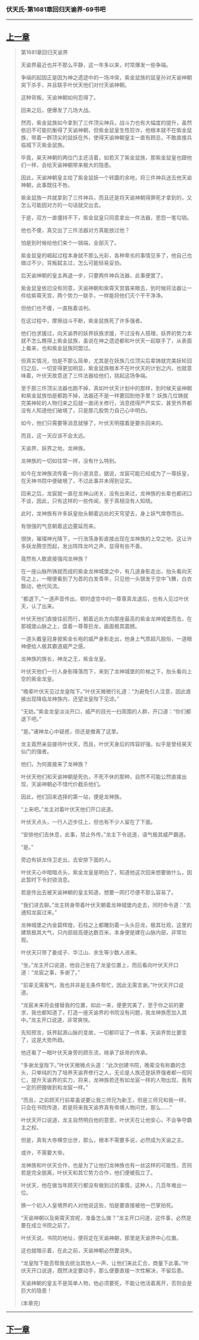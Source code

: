 ### 伏天氏-第1681章回归天谕界-69书吧

--------
[上一章](./3546b1361d7e7a1c1414f6e7eca6bc48.md)
--------


>
>
>
>第1681章回归天谕界
>
>天谕界最近也并不那么平静，这一年多以来，时常爆发一些争端。
>
>争端的起因正是因为神之遗迹中的一场冲突，紫金鼠族的鼠皇孙对天谕神朝突下杀手，并且联手叶伏天他们对付天谕神朝。
>
>这种背叛，天谕神朝如何忍得了。
>
>回来之后，便爆发了几场大战。
>
>然而，紫金鼠族如今拿到了三件顶尖神兵，战斗力也有大幅度的提升，虽然依旧不可能抗衡得了天谕神朝，但紫金鼠皇生性狡诈，他根本就不在紫金鼠族，带着一群顶尖的鼠妖在外，使得天谕神朝皇主一直有顾忌，不敢直接兵临城下灭紫金鼠族。
>
>毕竟，昊天神朝的两位门主还活着，如若灭了紫金鼠族，那紫金鼠皇也跟他们一样，会给天谕神朝带来极大的隐患。
>
>因此，天谕神朝皇主给了紫金鼠妖一个转圜的余地，将三件神兵送去他天谕神朝，此事既往不咎。
>
>紫金鼠族一共就拿到了三件神兵，而且还是将天谕神朝得罪死才拿到的，又怎么可能因对方的一句话就交出去。
>
>于是，双方一直僵持不下，紫金鼠皇只同意拿出一件法器，恩怨一笔勾销。
>
>他也不傻，真交出了三件法器对方真能放过他？
>
>怕是到时候给他们来个一锅端，全部灭了。
>
>紫金鼠皇的崛起过程本身就不那么光彩，各种卑劣的事情见多了，他自己也做过不少，背叛弑主过，怎么可能轻易妥协。
>
>后天谕神朝的皇主再退一步，只要两件神兵法器，此事便罢了。
>
>紫金鼠皇依旧没有同意，天谕神朝和紫霄天宫眉来眼去，到时候将法器让一件给紫霄天宫，两个势力一联手，一样能将他们灭个干干净净。
>
>但他们也不傻，一直拖着谈判。
>
>在这过程中，摩擦战斗不断，紫金鼠族死了许多强者。
>
>他们也求援过，向天谕界的妖界妖族求援，不过没有人搭理，妖界的势力本就不怎么瞧得上紫金鼠族，虽说在神之遗迹都和叶伏天一起联手了，从表面上看来，也和紫金鼠族同盟过。
>
>但真实情况，怕是不那么简单，尤其是在妖族几位顶尖后辈铸就完美妖轮回归之后，一切变得更加明显，紫金鼠族根本不在叶伏天的计划之内，也就意味着，叶伏天故意送了三件法器给他们，挑起这场争端。
>
>至于那三件顶尖法器也跑不掉，真如叶伏天计划中的那样，到时候天谕神朝和紫金鼠族怕是都跑不掉，法器还不是一样要回到他手里？
>妖族几位铸就完美神轮的人物归来之后就一直闭关修行，消息捂得严严实实，甚至外界都没有人知道他们破境了，只是那几股势力自己心中明白。
>
>如今，他们只需要等消息就够了，叶伏天明摆着是要杀回来的。
>
>而且，这一天应该不会太远。
>
>天谕界，妖界之地，龙神族。
>
>龙神族的一切如往常一样，没有什么特别。
>
>如今在龙神族流传着一则小道消息，据说，龙宸可能已经成为了一尊妖皇，在天神书院中便破境了，不过此事并未得到证实。
>
>回来之后，龙宸就一直在龙神山闭关，没有出来过，龙神族的长辈也都闭口不谈，因此，只有这样的一些传闻，至于真相没有人知晓。
>
>此时，龙神族有许多妖皇抬头朝着远处的天穹望去，身上妖气席卷而出。
>
>有很强的气息朝着这边蔓延而来。
>
>很快，璀璨神光降下，一行浩荡身影直接出现在龙神族的上空之地，这让许多妖龙腾空而起，发出阵阵龙吟之声，显得有些不善。
>
>竟然有人敢直接强闯龙神族？
>
>在一座山脉所铸就而成的紫金龙神城堡之中，有几道身影走出，抬头看向天穹之上，一眼便看到了为首的白发青年，只见他一头银发于空中飞舞，白衣飘动，绝代风流。
>
>“都退下。”一道声音传出，顿时虚空中的一尊尊真龙退后，也有人见过叶伏天，认了出来。
>
>叶伏天他们直接往前而行，朝着远处方向那座最高的紫金龙神城堡而去，在那城堡山脉之上，盘着一尊尊巨龙，画面极其震撼。
>
>一道头戴皇冠身披紫金长袍的威严身影走出，他身上气质超凡脱俗，一道眼神便给人极其霸道威严之感。
>
>龙神族的族长，神龙之王，紫金龙皇。
>
>叶伏天他们一行人身影降落而下，来到了龙神城堡的阶梯之下，抬头看向上空的紫金龙皇。
>
>“晚辈叶伏天见过龙皇陛下。”叶伏天微微行礼道：“为避免引人注意，因此直接出现降临龙神族内，还望龙皇陛下见谅。”
>
>“无妨。”紫金龙皇淡淡开口，威严的目光一扫周围的人群，开口道：“你们都退下吧。”
>
>“是。”诸神龙心中疑惑，但还是撤离了这里。
>
>龙主竟然亲自接待叶伏天，而且，叶伏天身后的阵容好强，似乎是曾经昊天仙门的强者。
>
>他们，为何直接来了龙神族？
>
>叶伏天他们和天谕神朝是死仇，不死不休的那种，自然不可能公然直接出现，天谕神朝必不惜代价截杀他们。
>
>因此，他们回来选择的第一站，便是龙神族。
>
>“上来吧。”龙主对着叶伏天他们开口说道。
>
>叶伏天点头，一行人迈步往上，但也有不少人留在了下面。
>
>“安排他们去休息，此事，禁止外传。”龙主下令说道，语气极其威严霸道。
>
>“是。”
>
>旁边有妖龙侍卫走出，去安排下面的人。
>
>叶伏天心中暗暗点头，紫金龙皇是明白了，知道他这次回来想要做什么，因此暂时下令封锁消息。
>
>若是传出去被天谕神朝的皇主知道，想要一网打尽便不那么容易了。
>
>“我们进去聊。”龙主转身带着叶伏天朝着龙神城堡内走去，同时命令道：“去通知龙宸过来。”
>
>龙神城堡之内金碧辉煌，石柱之上都雕刻着一头头巨龙，极其壮观，这里的建筑极其大气，只内部层高便达数百米，本身便是建在山脉内部，非常壮观。
>
>叶伏天只带了姜成子、华江山、余生等少数人进来。
>
>“坐。”龙主开口说道，他自己坐在了龙皇位置上，而后看向叶伏天开口道：“龙宸之事，多谢了。”
>
>“前辈无需客气，我也并非是无条件帮忙，因此无需言谢。”叶伏天开口说道。
>
>“龙宸未来将会接替我的位置，如此一来，便更完美了，至于你之前的要求，我也都知道了，打造一座天谕界的书院没有问题，我龙神族愿加入其中。”龙主开口说道，非常爽快。
>
>先知预言，妖界起源山脉的变故，一切都印证了一件事，天谕界势比要变了，这是大势所趋。
>
>他还看了一眼叶伏天身旁的顾东流，继承了妖帝的传承。
>
>“多谢龙皇陛下。”叶伏天微微点头道：“此次创建书院，晚辈没有称霸的念头，只单纯的为了培养天谕界修行之人，无论是人族还是妖界强者都一视同仁，提升天谕界的实力，将来，龙神族若还有如龙宸一样的人物出现，我有一定的把握做到和龙宸一样。”
>
>“而且，之前顾天行前辈虽说要让我三师兄为新王，但是三师兄和我一样，只会在书院传道，若是将来我天谕界真有帝境人物问世，那么……”
>
>叶伏天开口说道，龙主自然明白他的意思，叶伏天在让他安心，不会争夺霸主之权。
>
>但是，真有大帝横空出世，那么，根本不需要多说，必然成为天谕之主。
>
>或许，不需要大帝。
>
>龙神族和叶伏天合作，也是为了让他们龙神族也有一丝这样的可能性，否则若是完全脱离，叶伏天和其它势力合作，他们便被孤立了。
>
>叶伏天，他在做当年顾天行都没有做到过的事情，这种人，几百年难出一位。
>
>换一个初入人皇境界的人对他说这些，怕是要直接被他一巴掌拍死。
>
>“天谕神朝以及紫霄天宫呢，准备怎么做？”龙主开口问道，这件事，必然是要在成立书院之前了。
>
>叶伏天说，书院的地址，便将定在天谕神朝，那里是天谕界中心位置。
>
>这也就暗示着，在此之前，天谕神朝必然要消失。
>
>“龙皇陛下能否帮我去统治其他人一声，让他们来此汇合，商量下此事。”叶伏天开口说道，既然决定要动手，那么便要直接一次性解决，不留后患。
>
>天谕神朝的皇主不是简单人物，他必须要死，不能让他活着离开，否则会是巨大的隐患！
>
>(本章完)
>
>

--------
[下一章](./4473100321c1f1ec35b601b4d840c007.md)
--------
